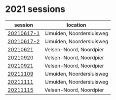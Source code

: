# 2021 sessions

session | location |
---|-------|
[20210617-1](2021/20210617-1.md) | IJmuiden, Noordersluisweg |
[20210617-2](2021/20210617-2.md) | IJmuiden, Noordersluisweg |
[20210621]() | Velsen-Noord, Noordpier |
[20210920]() | Velsen-Noord, Noordpier |
[20210921]() | Velsen-Noord, Noordpier |
[20211109]() | IJmuiden, Noordersluisweg |
[20211111]() | IJmuiden, Noordersluisweg |
[20211115]() | Velsen-Noord, Noordpier |
